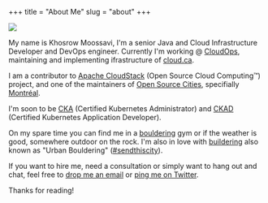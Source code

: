 +++
title = "About Me"
slug = "about"
+++

<img src="images/avatar.png" class="about-avatar" />

My name is Khosrow Moossavi, I'm a senior Java and Cloud Infrastructure Developer and DevOps engineer. Currently I'm
working @ [CloudOps](https://www.cloudops.com/), maintaining and implementing ifrastructure of [cloud.ca](https://cloud.ca/).

I am a contributor to [Apache CloudStack](https://cloudstack.apache.org/) (Open Source Cloud Computing™) project, and one of the
maintainers of [Open Source Cities](https://github.com/opensourcecities), specifially [Montréal](https://opensourcecities.github.io/montreal/).

I'm soon to be [CKA](https://www.cncf.io/certification/expert/cka/) (Certified Kubernetes Administrator) and [CKAD](https://www.cncf.io/certification/expert/cka/ckad/)
(Certified Kubernetes Application Developer).

On my spare time you can find me in a [bouldering](https://en.wikipedia.org/wiki/Bouldering) gym or if the weather is good,
somewhere outdoor on the rock. I'm also in love with [buildering](https://en.wikipedia.org/wiki/Buildering) also known as "Urban Bouldering"
([#sendthiscity](https://twitter.com/hashtag/sendthiscity?lang=en)).

If you want to hire me, need a consultation or simply want to hang out and chat, feel free to [drop me an email](mailto:me@khosrow.io) or [ping me on Twitter](https://twitter.com/khos2ow).

Thanks for reading!